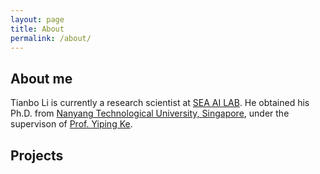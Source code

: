 ```yaml
---
layout: page
title: About
permalink: /about/
---
```



## About me
Tianbo Li is currently a research scientist at <a href="https://sail.sea.com/">SEA AI LAB</a>.
He obtained his Ph.D. from <a href="https://www.ntu.edu.sg/">Nanyang Technological University, Singapore</a>,
under the supervison of <a href='https://scholar.google.com/citations?user=30Fp0YYAAAAJ&hl=en'> Prof. Yiping Ke</a>.

## Projects

